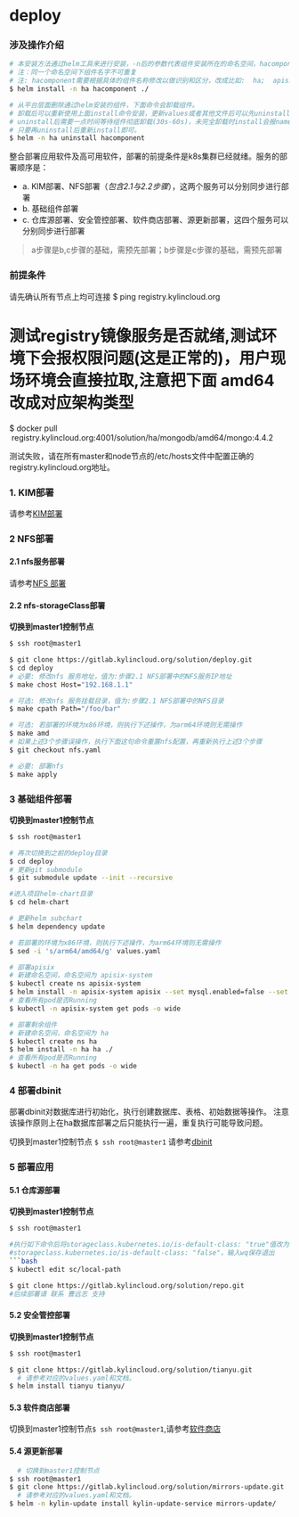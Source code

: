 # deploy

### 涉及操作介绍
```bash
# 本安装方法通过helm工具来进行安装，-n后的参数代表组件安装所在的命名空间，hacomponent为组件名字，./代表安装组件的配置文件所在目录.
# 注：同一个命名空间下组件名字不可重复
# 注: hacomponent需要根据具体的组件名称修改以做识别和区分，改成比如:  ha;  apisixi;   tianyu;  mirrors-update;  repo;  softshop
$ helm install -n ha hacomponent ./

# 从平台层面删除通过helm安装的组件，下面命令会卸载组件。
# 卸载后可以重新使用上面install命令安装，更新values或者其他文件后可以先uninstall然后再install.
# uninstall后需要一点时间等待组件彻底卸载(30s-60s)，未完全卸载时install会报namespace正在停止中
# 只要再uninstall后重新install即可。
$ helm -n ha uninstall hacomponent
```

整合部署应用软件及高可用软件，部署的前提条件是k8s集群已经就绪。服务的部署顺序是：
* a. KIM部署、NFS部署（*包含2.1与2.2步骤*），这两个服务可以分别同步进行部署
* b. 基础组件部署
* c. 仓库源部署、安全管控部署、软件商店部署、源更新部署，这四个服务可以分别同步进行部署

> a步骤是b,c步骤的基础，需预先部署；b步骤是c步骤的基础，需预先部署

### 前提条件
请先确认所有节点上均可连接
$ ping registry.kylincloud.org
# 测试registry镜像服务是否就绪,测试环境下会报权限问题(这是正常的)，用户现场环境会直接拉取,注意把下面 amd64 改成对应架构类型
$ docker pull  registry.kylincloud.org:4001/solution/ha/mongodb/amd64/mongo:4.4.2

测试失败，请在所有master和node节点的/etc/hosts文件中配置正确的registry.kylincloud.org地址。

### <sapn id="j1">1. KIM部署</sapn>
请参考[KIM部署](docs/01-kim-installation.md)

### <sapn id="j2">2 NFS部署</span>
####  2.1 nfs服务部署
请参考[NFS 部署](docs/02-nfs-installation.md)

####  2.2 nfs-storageClass部署
**切换到master1控制节点**
```bash
$ ssh root@master1
```
```bash
$ git clone https://gitlab.kylincloud.org/solution/deploy.git
$ cd deploy
# 必要: 修改nfs 服务地址，值为:步骤2.1 NFS部署中的NFS服务IP地址
$ make chost Host="192.168.1.1"

# 可选: 修改nfs 服务挂载目录，值为:步骤2.1 NFS部署中的NFS目录
$ make cpath Path="/foo/bar"

# 可选: 若部署的环境为x86环境，则执行下述操作，为arm64环境则无需操作
$ make amd
# 如果上述3个步骤误操作，执行下面这句命令重置nfs配置，再重新执行上述3个步骤
$ git checkout nfs.yaml

# 必要: 部署nfs
$ make apply
```

### <span id="j3">3 基础组件部署</span>
**切换到master1控制节点**
```bash
$ ssh root@master1
```
```bash
# 再次切换到之前的deploy目录
$ cd deploy
# 更新git submodule
$ git submodule update --init --recursive

#进入项目helm-chart目录
$ cd helm-chart

# 更新helm subchart
$ helm dependency update

# 若部署的环境为x86环境，则执行下述操作，为arm64环境则无需操作
$ sed -i 's/arm64/amd64/g' values.yaml

# 部署apisix
# 新建命名空间，命名空间为 apisix-system
$ kubectl create ns apisix-system
$ helm install -n apisix-system apisix --set mysql.enabled=false --set elasticsearch.enabled=false --set apisix.enabled=true --set mongodb.enabled=false --set redis-ha.enabled=false --set minio.enabled=false ./
# 查看所有pod是否Running
$ kubectl -n apisix-system get pods -o wide

# 部署剩余组件
# 新建命名空间，命名空间为 ha
$ kubectl create ns ha
$ helm install -n ha ha ./
# 查看所有pod是否Running
$ kubectl -n ha get pods -o wide
```
### 4 部署dbinit
部署dbinit对数据库进行初始化，执行创建数据库、表格、初始数据等操作。
注意该操作原则上在ha数据库部署之后只能执行一遍，重复执行可能导致问题。

切换到master1控制节点
```$ ssh root@master1```
请参考[dbinit](docs/03-db-init.md)

### 5 部署应用
#### 5.1 仓库源部署
**切换到master1控制节点**
```bash
$ ssh root@master1
```
```bash
#执行如下命令后将storageclass.kubernetes.io/is-default-class: "true"值改为：
#storageclass.kubernetes.io/is-default-class: "false"，输入wq保存退出
```bash
$ kubectl edit sc/local-path

$ git clone https://gitlab.kylincloud.org/solution/repo.git
#后续部署请 联系 曹远志 支持
```    

#### 5.2 安全管控部署
**切换到master1控制节点**
```bash
$ ssh root@master1
```
```bash
$ git clone https://gitlab.kylincloud.org/solution/tianyu.git
  # 请参考对应的values.yaml和文档。
$ helm install tianyu tianyu/
```

#### 5.3 软件商店部署
切换到master1控制节点```$ ssh root@master1```,请参考[软件商店](docs/04-softshop-installation.md)

#### 5.4 源更新部署
```bash
  # 切换到master1控制节点
$ ssh root@master1
$ git clone https://gitlab.kylincloud.org/solution/mirrors-update.git
  # 请参考对应的values.yaml和文档。
$ helm -n kylin-update install kylin-update-service mirrors-update/ 
```


